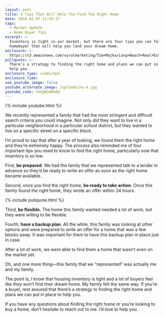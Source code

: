 ```yaml
---
layout: post
title: 4 Tips That Will Help You Find the Right Home
date: 2018-02-07 11:59:27
tags:
  - Market Update
  - Home Buyer Tips
excerpt: >-
  Inventory is tight in our market, but there are four tips you can follow as a
  homebuyer that will help you land your dream home.
enclosure: >-
  https://s3.amazonaws.com/vyralmarketing/Tim+Majka/Long+Beach+Real+Estate+Agent-+4+Tips+That+Will+Help+You+Find+the+Right+Home.mp4
pullquote: >-
  There’s a strategy to finding the right home and plans we can put in place to
  help you.
enclosure_type: video/mp4
enclosure_time:
use_youtube_image: false
youtube_alternate_image: /uploads/no-4.jpg
youtube_code: 5VbgW2mHdAQ
---
```



{% include youtube.html %}

We recently represented a family that had the most stringent and difficult search criteria you could imagine. Not only did they want to live in a particular neighborhood in a particular school district, but they wanted to live on a specific street on a specific block.

I’m proud to say that after a year of looking, we found them the right home and they’re extremely happy. The process also reminded me of four important tips you need to know to find the right home, particularly now that inventory is so low.

First, **be prepared**. We had the family that we represented talk to a lender in advance so they’d be ready to write an offer as soon as the right home became available.

Second, once you find the right home, **be ready to take action**. Once this family found the right home, they wrote an offer within 24 hours.

{% include pullquote.html %}

Third, **be flexible.** The home this family wanted needed a lot of work, but they were willing to be flexible.

Fourth, **have a backup plan**. All the while, this family was looking at other options and were prepared to write an offer for a home that was a few blocks away. It was important for them to have this backup plan in place just in case.

After a lot of work, we were able to find them a home that wasn’t even on the market yet.

Oh, and one more thing—this family that we “represented” was actually me and my family.

The point is, I know that housing inventory is tight and a lot of buyers feel like they won’t find their dream home. My family felt the same way. If you’re a buyer, rest assured that there’s a strategy to finding the right home and plans we can put in place to help you.

If you have any questions about finding the right home or you’re looking to buy a home, don’t hesitate to reach out to me. I’d love to help you.
